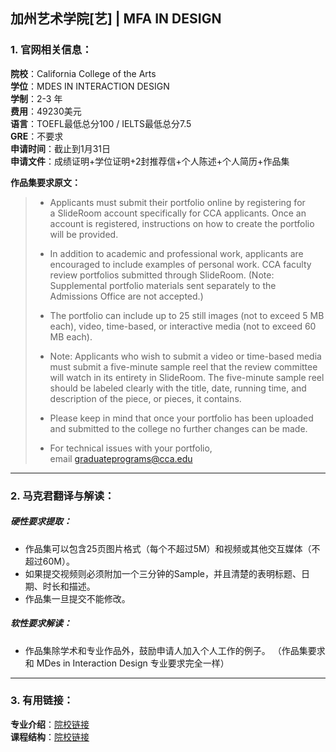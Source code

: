 ## 加州艺术学院[艺] | MFA IN DESIGN


### 1. 官网相关信息：

**院校**：California College of the Arts   
**学位**：MDES IN INTERACTION DESIGN   
**学制**：2-3 年  
**费用**：49230美元  
**语言**：TOEFL最低总分100 / IELTS最低总分7.5  
**GRE**：不要求    
**申请时间**：截止到1月31日  
**申请文件**：成绩证明+学位证明+2封推荐信+个人陈述+个人简历+作品集

**作品集要求原文：**   

> - Applicants must submit their portfolio online by registering for a SlideRoom account specifically for CCA applicants. Once an account is registered, instructions on how to create the portfolio will be provided.
> 
> - In addition to academic and professional work, applicants are encouraged to include examples of personal work. CCA faculty review portfolios submitted through SlideRoom. (Note: Supplemental portfolio materials sent separately to the Admissions Office are not accepted.)
> 
> - The portfolio can include up to 25 still images (not to exceed 5 MB each), video, time-based, or interactive media (not to exceed 60 MB each).
> 
> - Note: Applicants who wish to submit a video or time-based media must submit a five-minute sample reel that the review committee will watch in its entirety in SlideRoom. The five-minute sample reel should be labeled clearly with the title, date, running time, and description of the piece, or pieces, it contains.
> 
> - Please keep in mind that once your portfolio has been uploaded and submitted to the college no further changes can be made.
> 
> - For technical issues with your portfolio, email graduateprograms@cca.edu



---


### 2. 马克君翻译与解读：

##### 硬性要求提取：
- 作品集可以包含25页图片格式（每个不超过5M）和视频或其他交互媒体（不超过60M）。
- 如果提交视频则必须附加一个三分钟的Sample，并且清楚的表明标题、日期、时长和描述。
- 作品集一旦提交不能修改。


##### 软性要求解读：
- 作品集除学术和专业作品外，鼓励申请人加入个人工作的例子。
（作品集要求和 MDes in Interaction Design 专业要求完全一样）

---


### 3. 有用链接：

**专业介绍**：[院校链接](https://www.cca.edu/design/mfa-design/#)  
**课程结构**：[院校链接](https://www.cca.edu/design/mfa-design/#section-concentrations)
